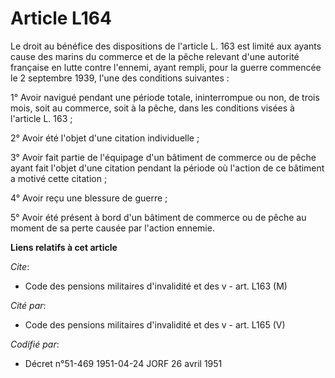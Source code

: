 # Article L164

Le droit au bénéfice des dispositions de l'article L. 163 est limité aux ayants cause des marins du commerce et de la pêche
relevant d'une autorité française en lutte contre l'ennemi, ayant rempli, pour la guerre commencée le 2 septembre 1939, l'une
des conditions suivantes :

1° Avoir navigué pendant une période totale, ininterrompue ou non, de trois mois, soit au commerce, soit à la pêche, dans les
conditions visées à l'article L. 163 ;

2° Avoir été l'objet d'une citation individuelle ;

3° Avoir fait partie de l'équipage d'un bâtiment de commerce ou de pêche ayant fait l'objet d'une citation pendant la période
où l'action de ce bâtiment a motivé cette citation ;

4° Avoir reçu une blessure de guerre ;

5° Avoir été présent à bord d'un bâtiment de commerce ou de pêche au moment de sa perte causée par l'action ennemie.

**Liens relatifs à cet article**

_Cite_:

  - Code des pensions militaires d'invalidité et des v - art. L163 (M)

_Cité par_:

  - Code des pensions militaires d'invalidité et des v - art. L165 (V)

_Codifié par_:

  - Décret n°51-469 1951-04-24 JORF 26 avril 1951
